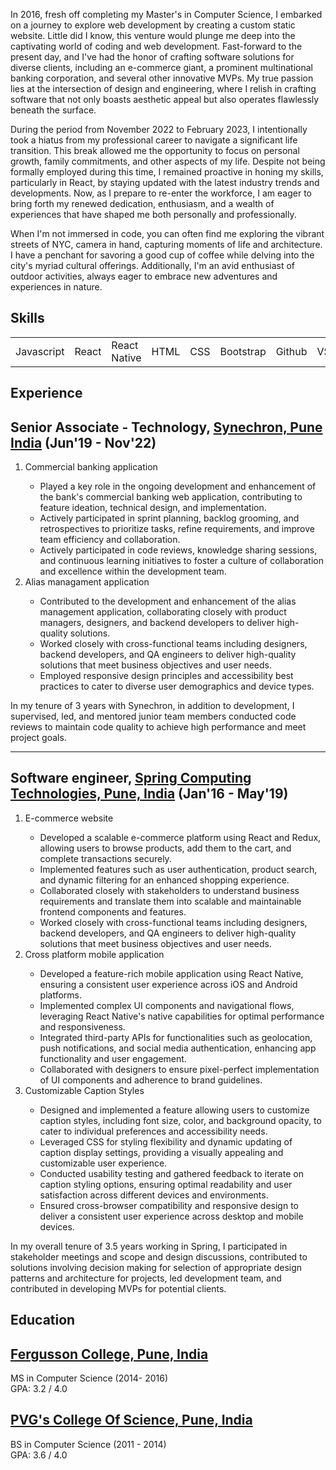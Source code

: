 <section id="about" class="about">
  <p>
    In 2016, fresh off completing my Master's in Computer Science, I embarked on a journey to explore web development by creating a custom static website. Little did I know, this venture would plunge me deep into the captivating world of coding and web development. Fast-forward to the present day, and I've had the honor of crafting software solutions for diverse clients, including an e-commerce giant, a prominent multinational banking corporation, and several other innovative MVPs. My true passion lies at the intersection of design and engineering, where I relish in crafting software that not only boasts aesthetic appeal but also operates flawlessly beneath the surface.
  </p>
  
  <p>
  During the period from November 2022 to February 2023, I intentionally took a hiatus from my professional career to navigate a significant life transition. This break allowed me the opportunity to focus on personal growth, family commitments, and other aspects of my life. Despite not being formally employed during this time, I remained proactive in honing my skills, particularly in React, by staying updated with the latest industry trends and developments. Now, as I prepare to re-enter the workforce, I am eager to bring forth my renewed dedication, enthusiasm, and a wealth of experiences that have shaped me both personally and professionally.
</p>

  <p>
    When I'm not immersed in code, you can often find me exploring the vibrant streets of NYC, camera in hand, capturing moments of life and architecture. I have a penchant for savoring a good cup of coffee while delving into the city's myriad cultural offerings. Additionally, I'm an avid enthusiast of outdoor activities, always eager to embrace new adventures and experiences in nature.
  </p>
</section>

<section id="skills" class="skills">
  <h1>Skills</h1>
  <table>
    <tbody>
      <tr>
        <td>Javascript</td>
        <td>React</td>
        <td>React Native</td>
        <td>HTML</td>
        <td>CSS</td>
        <td>Bootstrap</td>
        <td>Github</td>
        <td>VSCode</td>
      </tr>
    </tbody>
  </table>
</section>

<section id="experience" class="experience">
 <h1>Experience</h1>
    <h2>Senior Associate - Technology, <a href="https://www.synechron.com/" target="_blank">Synechron, Pune India</a> (Jun'19 - Nov'22)</h2>
    <ol>
      <li>Commercial banking application</li>
      <ul>
        <li>Played a key role in the ongoing development and enhancement of the bank's commercial banking web application, contributing to feature ideation, technical design, and implementation.</li>
        <li>Actively participated in sprint planning, backlog grooming, and retrospectives to prioritize tasks, refine requirements, and improve team efficiency and collaboration.</li>
        <li>Actively participated in code reviews, knowledge sharing sessions, and continuous learning initiatives to foster a culture of collaboration and excellence within the development team.</li>
      </ul>
      <li>Alias managament application</li>
      <ul>
        <li>Contributed to the development and enhancement of the alias management application, collaborating closely with product managers, designers, and backend developers to deliver high-quality solutions.</li>
        <li>Worked closely with cross-functional teams including designers, backend developers, and QA engineers to deliver high-quality solutions that meet business objectives and user needs.</li>
        <li>Employed responsive design principles and accessibility best practices to cater to diverse user demographics and device types.</li>
      </ul>
    </ol>
 <span class="experience-summary">
   In my tenure of 3 years with Synechron, in addition to development, I supervised, led, and mentored junior team members conducted code reviews to maintain code quality to achieve high performance and meet project goals.
 </span>
  
  <hr />
  
  <h2>Software engineer, <a href="https://springct.net/" target="_blank">Spring Computing Technologies, Pune, India</a> (Jan'16 - May'19)</h2>
      <ol>
        <li>E-commerce website</li>
        <ul>
        <li>Developed a scalable e-commerce platform using React and Redux, allowing users to browse products, add them to the cart, and complete transactions securely.</li>
        <li>Implemented features such as user authentication, product search, and dynamic filtering for an enhanced shopping experience.</li>
        <li>Collaborated closely with stakeholders to understand business requirements and translate them into scalable and maintainable frontend components and features.</li>
          <li>Worked closely with cross-functional teams including designers, backend developers, and QA engineers to deliver high-quality solutions that meet business objectives and user needs.</li>
        </ul>
      <li>Cross platform mobile application</li>
      <ul>
        <li>Developed a feature-rich mobile application using React Native, ensuring a consistent user experience across iOS and Android platforms.</li>
        <li>Implemented complex UI components and navigational flows, leveraging React Native's native capabilities for optimal performance and responsiveness.</li>
        <li>Integrated third-party APIs for functionalities such as geolocation, push notifications, and social media authentication, enhancing app functionality and user engagement.</li>
        <li>Collaborated with designers to ensure pixel-perfect implementation of UI components and adherence to brand guidelines.</li>
      </ul>
       <li>Customizable Caption Styles</li>
       <ul>
         <li>Designed and implemented a feature allowing users to customize caption styles, including font size, color, and background opacity, to cater to individual preferences and accessibility needs.</li>
         <li>Leveraged CSS for styling flexibility and dynamic updating of caption display settings, providing a visually appealing and customizable user experience.</li>
         <li>Conducted usability testing and gathered feedback to iterate on caption styling options, ensuring optimal readability and user satisfaction across different devices and environments.</li>
         <li>Ensured cross-browser compatibility and responsive design to deliver a consistent user experience across desktop and mobile devices.</li>
       </ul>
      </ol>
 <span class="experience-summary">
    In my overall tenure of 3.5 years working in Spring, I participated in stakeholder meetings and scope and design discussions, contributed to solutions involving decision making for selection of appropriate design patterns and architecture for projects, led development team, and contributed in developing MVPs for potential clients.
  </span>
</section>


<section id="education" class="education">
 <h1>Education</h1>
  <h2><a href="https://www.fergusson.edu/" target="_blank">Fergusson College, Pune, India</a></h2>
  MS in Computer Science (2014- 2016) <br /> GPA: 3.2 / 4.0

  <h2><a href="https://pvgcosc.ac.in/" target="_blank">PVG's College Of Science, Pune, India</a></h2>
  BS in Computer Science (2011 - 2014) <br /> GPA: 3.6 / 4.0
</section>
